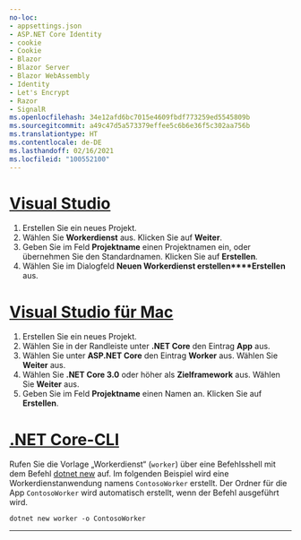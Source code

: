 ```yaml
---
no-loc:
- appsettings.json
- ASP.NET Core Identity
- cookie
- Cookie
- Blazor
- Blazor Server
- Blazor WebAssembly
- Identity
- Let's Encrypt
- Razor
- SignalR
ms.openlocfilehash: 34e12afd6bc7015e4609fbdf773259ed5545809b
ms.sourcegitcommit: a49c47d5a573379effee5c6b6e36f5c302aa756b
ms.translationtype: HT
ms.contentlocale: de-DE
ms.lasthandoff: 02/16/2021
ms.locfileid: "100552100"
---
```

# <a name="visual-studio"></a>[Visual Studio](#tab/visual-studio)

1. Erstellen Sie ein neues Projekt.
1. Wählen Sie **Workerdienst** aus. Klicken Sie auf **Weiter**.
1. Geben Sie im Feld **Projektname** einen Projektnamen ein, oder übernehmen Sie den Standardnamen. Klicken Sie auf **Erstellen**.
1. Wählen Sie im Dialogfeld **Neuen Workerdienst erstellen****Erstellen** aus.

# <a name="visual-studio-for-mac"></a>[Visual Studio für Mac](#tab/visual-studio-mac)

1. Erstellen Sie ein neues Projekt.
1. Wählen Sie in der Randleiste unter **.NET Core** den Eintrag **App** aus.
1. Wählen Sie unter **ASP.NET Core** den Eintrag **Worker** aus. Wählen Sie **Weiter** aus.
1. Wählen Sie **.NET Core 3.0** oder höher als **Zielframework** aus. Wählen Sie **Weiter** aus.
1. Geben Sie im Feld **Projektname** einen Namen an. Klicken Sie auf **Erstellen**.

# <a name="net-core-cli"></a>[.NET Core-CLI](#tab/netcore-cli)

Rufen Sie die Vorlage „Workerdienst“ (`worker`) über eine Befehlsshell mit dem Befehl [dotnet new](/dotnet/core/tools/dotnet-new) auf. Im folgenden Beispiel wird eine Workerdienstanwendung namens `ContosoWorker` erstellt. Der Ordner für die App `ContosoWorker` wird automatisch erstellt, wenn der Befehl ausgeführt wird.

```dotnetcli
dotnet new worker -o ContosoWorker
```

---
